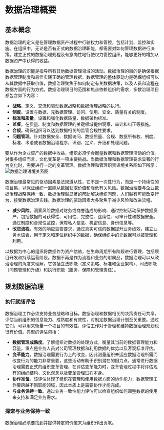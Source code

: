 # 数据治理概要
## 基本概念
数据治理的定义是在管理数据资产过程中行驶权力和管控，包括计划、监控和实施。在组织中，无论是否有正式的数据治理职能，都需要对如何管理数据进行决策。建立正式的数据治理规程及有意向性地行使权力管控组织，能够更好的增加从数据资产中获得的收益。

数据治理的职能是指导所有其他数据管理领域的活动。数据治理的目的是确保根据数据管理制度和最佳实践正确的管理数据。数据管理的整体驱动力是确保组织可以从其数据中获取价值，数据治理聚焦于如何制定有关数据决策，以及人员和流程在数据方面的行为方式。数据治理项目的范围和焦点依赖组织的需求，多数治理项目都包含如下内容：
- **战略**。定义、交流和驱动数据战略和数据治理战略的执行。
- **制度**。设置与数据、元数据管理、访问、使用、安全、质量有关的制度。
- **标准和质量**。设置和强化数据质量、数据架构标准。
- **监督**。在质量、制度和数据管理的关键领域提供观察、审计和纠正等措施。
- **合规**。确保组织可以达到数据相关的监管合规性要求。
- **问题管理**。针对数据安全、数据访问、数据质量、合规、数据所有权、制度、标准、术语或者数据治理程序，识别、定义、升级和处理问题。

要从作为企业资产的数据中收益，组织必须学会衡量数据和数据管理活动的价值。对很多组织而言，文化变革是一项主要挑战。当数据治理和数据管理要求显著的行为变化时，需要进行一定的变革管理。数据治理和管理职责语境关系图如下所示：
![数据治理语境关系图](https://pic1.zhimg.com/v2-b087aaba11d0bb78b7834f6ee48e0b70_r.jpg)

数据治理最常见的驱动因素是法规遵从性，它不是一次性行为，而是一个持续性的项目集，以保证组织一直能从数据获取价值和降低有关风险。数据治理要与企业数据治理战略保持一致，数据治理越显著的帮助解决组织问题，人们越有可能改变行为、接受数据治理实践。数据治理的驱动因素大多聚焦于减少风险和改进流程。
- **减少风险**。洞察风险数据对财务或商誉造成的影响、通过控制活动保护数据资产，包括数据的可获得性、可用性、完整性、连续性、可审计性和数据安全。通过制度和合规性监控，保障私人信息、机密信息、身份信息等。
- **改进流程**。有效的响应监管要求，通过真实可信的数据提升业务绩效，建立业务术语表，用于定义和定位组织中的数据，确保组织中的元数据可以被管理和利用。

以数据为中心的组织将数据作为资产估值，在生命周期所有阶段进行管理，包括项目开发和持续运营阶段。数据不再是作为流程和业务的附属品，数据治理可以从政治治理的角度来理解，它包括立法职能（定义策略、标准和企业架构）、司法职能（问题管理和升级）和执行职能（服务、保障和管理责任）。

## 规划数据治理
### 执行就绪评估

数据治理工作必须支持业务战略和目标。数据治理和数据相关的决策责任可共享，评估当前组织的信息能力、成熟度和有效性，对制定数据治理计划至关重要。通过它们，可以用来衡量一个项目的有效性，评估工作对于管理和维持数据治理规划也很有价值。典型的评估包括：
- **数据管理成熟度**。了解组织对数据的处理方式，衡量其当前的数据管理能力和容量，重点是业务人员对公司管理数据和利用数据的优势以及客观标准评估。
- **变革能力**。数据治理需要行为上的改变，因此测量组织未适应数据治理所需而改变行为的能力非常重要，这些活动有助于识别潜在的阻力点。通常进行数据治理需要正式的组织变革管理，在评估变革能力时，变革管理过程中将评估现有的组织结构、文化观念以及变革管理过程本身。
- **协作准备**。该评估体现了组织在管理和使用数据方面的协作能力，数据管理工作要跨越不同职能领域，因此本质上是需要协作才能完成。
- **与业务保持一致**。通过业务一致性能力评估可以检查组织如何调整数据的使用来支持和满足业务需求。

### 探索与业务保持一致

数据治理必须要找到并提供特定的价值来为组织作出贡献。